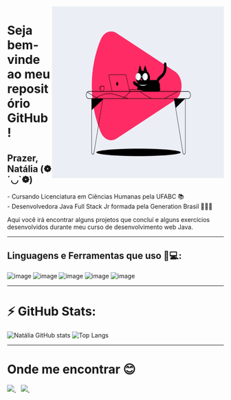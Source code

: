 <img align="right" width="400" height="400" src="https://github.com/sabinonatalia/sabinonatalia/blob/main/image_processing20200401-31608-jtqgjr.gif">

# Seja bem-vinde ao meu repositório GitHub!

## Prazer, Natália (❁´◡`❁)
 
 <p>
  - Cursando Licenciatura em Ciências Humanas pela UFABC 📚 <br />
  - Desenvolvedora Java Full Stack Jr formada pela Generation Brasil 👩🏿‍💻

Aqui você irá encontrar alguns projetos que concluí e alguns exercícios desenvolvidos durante meu curso de desenvolvimento web Java.
__________________________________________________________________________________________________________________________________________
## Linguagens e Ferramentas que uso 🚀💻:


![image](https://img.shields.io/badge/Java-ED8B00?style=for-the-badge&logo=java&logoColor=white)
![image](https://img.shields.io/badge/MySQL-00000F?style=for-the-badge&logo=mysql&logoColor=white)
![image](https://img.shields.io/badge/Eclipse-2C2255?style=for-the-badge&logo=eclipse&logoColor=white)
![image](https://img.shields.io/badge/HTML5-E34F26?style=for-the-badge&logo=html5&logoColor=white)
![image](https://img.shields.io/badge/Angular-DD0031?style=for-the-badge&logo=angular&logoColor=white)
__________________________________________________________________________________________________________________________________________
# ⚡ GitHub Stats:
<p align >

![Natália GitHub stats](https://github-readme-stats.vercel.app/api?username=sabinonatalia&show_icons=true&theme=highcontrast)
![Top Langs](https://github-readme-stats.vercel.app/api/top-langs/?username=sabinonatalia&show_icons=true&theme=highcontrast)

__________________________________________________________________________________________________________________________________________
# Onde me encontrar 😊
<p align>

  <a href="https://www.linkedin.com/in/nat%C3%A1lia-sabino/">
    <img src="https://img.shields.io/badge/LinkedIn-0077B5?style=for-the-badge&logo=linkedin&logoColor=white" />
  </a>&nbsp;&nbsp;
    <a href="https://www.instagram.com/nat_sabino">
    <img src="https://img.shields.io/badge/Instagram-E4405F?style=for-the-badge&logo=instagram&logoColor=white" />        
  </a>&nbsp;&nbsp;
  


